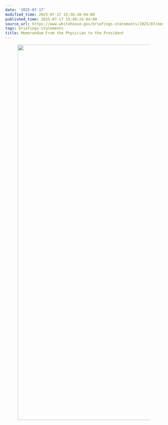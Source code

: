 ```yaml
---
date: '2025-07-17'
modified_time: 2025-07-17 15:56:38-04:00
published_time: 2025-07-17 15:49:24-04:00
source_url: https://www.whitehouse.gov/briefings-statements/2025/07/memorandum-from-the-physician-to-the-president/
tags: briefings-statements
title: Memorandum From the Physician to the President
---
```

 
<figure>
<img
src="https://www.whitehouse.gov/wp-content/uploads/2025/07/WH-MEMO-7.17.25_2.png"
decoding="async" data-fetchpriority="high"
sizes="(max-width: 1162px) 100vw, 1162px"
srcset="https://www.whitehouse.gov/wp-content/uploads/2025/07/WH-MEMO-7.17.25_2.png 1235w, https://www.whitehouse.gov/wp-content/uploads/2025/07/WH-MEMO-7.17.25_2.png?resize=581,600 581w, https://www.whitehouse.gov/wp-content/uploads/2025/07/WH-MEMO-7.17.25_2.png?resize=768,793 768w, https://www.whitehouse.gov/wp-content/uploads/2025/07/WH-MEMO-7.17.25_2.png?resize=1162,1200 1162w"
width="1162" height="1200" />
</figure>
